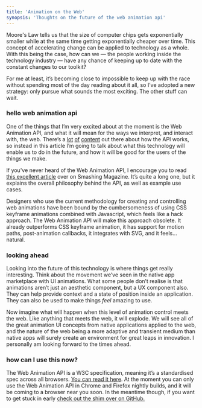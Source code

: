 ```yaml
---
title: 'Animation on the Web'
synopsis: 'Thoughts on the future of the web animation api'
---
```


Moore's Law tells us that the size of computer chips gets exponentially smaller while at the same time getting exponentially cheaper over time. This concept of accelerating change can be applied to technology as a whole. With this being the case, how can we — the people working inside the technology industry — have any chance of keeping up to date with the constant changes to our toolkit?

For me at least, it’s becoming close to impossible to keep up with the race without spending most of the day reading about it all, so I’ve adopted a new strategy: only pursue what sounds the most exciting. The other stuff can wait.

### hello web animation api

One of the things that I’m very excited about at the moment is the Web Animation API, and what it will mean for the ways we interpret, and interact with, the web. There’s a [lot](http://updates.html5rocks.com/2014/05/Web-Animations---element-animate-is-now-in-Chrome-36) [of](https://www.youtube.com/watch?v=ep0_0W0qWsc) <a></a> [content](http://web-animations.github.io/web-animations-demos) out there about how the API works, so instead in this article I’m going to talk about what this technology will enable us to do in the future, and how it will be good for the users of the things we make.

If you've never heard of the Web Animation API, I encourage you to read [this excellent article](http://www.smashingmagazine.com/2014/11/18/the-state-of-animation-2014) over on Smashing Magazine. It’s quite a long one, but it explains the overall philosophy behind the API, as well as example use cases.

Designers who use the current methodology for creating and controlling web animations have been bound by the cumbersomeness of using CSS keyframe animations combined with Javascript, which feels like a hack approach. The Web Animation API will make this approach obsolete. It already outperforms CSS keyframe animation, it has support for motion paths, post-animation callbacks, it integrates with SVG, and it feels… natural.

### looking ahead

Looking into the future of this technology is where things get really interesting. Think about the movement we’ve seen in the native app marketplace with UI animations. What some people don’t realise is that animations aren’t just an aesthetic component, but a UX component also. They can help provide context and a state of position inside an application. They can also be used to make things _feel_ amazing to use.

Now imagine what will happen when this level of animation control meets the web. Like anything that meets the web, it will explode. We will see all of the great animation UI concepts from native applications applied to the web, and the nature of the web being a more adaptive and transient medium than native apps will surely create an environment for great leaps in innovation. I personally am looking forward to the times ahead.

### how can I use this now?

The Web Animation API is a W3C specification, meaning it’s a standardised spec across all browsers. [You can read it here](http://w3c.github.io/web-animations/). At the moment you can only use the Web Animation API in Chrome and Firefox nightly builds, and it will be coming to a browser near you soon. In the meantime though, if you want to get stuck in early [check out the shim over on GitHub.](https://github.com/web-animations/web-animations-js)
